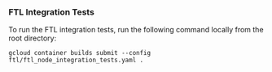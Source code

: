 ### FTL Integration Tests
To run the FTL integration tests, run the following command locally from the root directory:
```
gcloud container builds submit --config ftl/ftl_node_integration_tests.yaml .
```
